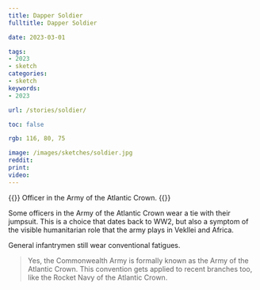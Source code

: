```yaml
---
title: Dapper Soldier
fulltitle: Dapper Soldier

date: 2023-03-01

tags: 
- 2023
- sketch
categories:
- sketch
keywords:
- 2023

url: /stories/soldier/

toc: false

rgb: 116, 80, 75

image: /images/sketches/soldier.jpg
reddit:
print: 
video:
---
```

{{<hint caption>}}
Officer in the Army of the Atlantic Crown.
{{</hint>}}

Some officers in the Army of the Atlantic Crown wear a tie with their jumpsuit. This is a choice that dates back to WW2, but also a symptom of the visible humanitarian role that the army plays in Vekllei and Africa. 

General infantrymen still wear conventional fatigues.

> Yes, the Commonwealth Army is formally known as the Army of the Atlantic Crown. This convention gets applied to recent branches too, like the Rocket Navy of the Atlantic Crown.